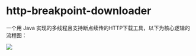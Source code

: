 # http-breakpoint-downloader

一个用 Java 实现的多线程且支持断点续传的HTTP下载工具，以下为核心逻辑的流程图：

![](http://blog.algorithms.nanwulife.com/%E6%96%AD%E7%82%B9%E7%BB%AD%E4%BC%A0.jpg)
